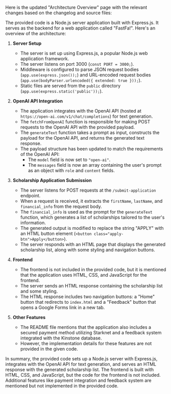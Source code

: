 Here is the updated "Architecture Overview" page with the relevant changes based on the changelog and source files:

<page>
The provided code is a Node.js server application built with Express.js. It serves as the backend for a web application called "FastFa!". Here's an overview of the architecture:

1. **Server Setup**
   - The server is set up using Express.js, a popular Node.js web application framework.
   - The server listens on port 3000 (`const PORT = 3000;`).
   - Middleware is configured to parse JSON request bodies (`app.use(express.json());`) and URL-encoded request bodies (`app.use(bodyParser.urlencoded({ extended: true }));`).
   - Static files are served from the `public` directory (`app.use(express.static('public'));`).

2. **OpenAI API Integration**
   - The application integrates with the OpenAI API (hosted at `https://open-ai.com/v1/chat/completions`) for text generation.
   - The `fetchFromOpenAI` function is responsible for making POST requests to the OpenAI API with the provided payload.
   - The `generateText` function takes a prompt as input, constructs the payload for the OpenAI API, and returns the generated text response.
   - The payload structure has been updated to match the requirements of the OpenAI API:
     - The `model` field is now set to `"open-ai"`.
     - The `messages` field is now an array containing the user's prompt as an object with `role` and `content` fields.

3. **Scholarship Application Submission**
   - The server listens for POST requests at the `/submit-application` endpoint.
   - When a request is received, it extracts the `firstName`, `lastName`, and `financial_info` from the request body.
   - The `financial_info` is used as the prompt for the `generateText` function, which generates a list of scholarships tailored to the user's information.
   - The generated output is modified to replace the string "APPLY" with an HTML button element (`<button class="apply-btn">Apply</button>`).
   - The server responds with an HTML page that displays the generated scholarship list, along with some styling and navigation buttons.

4. **Frontend**
   - The frontend is not included in the provided code, but it is mentioned that the application uses HTML, CSS, and JavaScript for the frontend.
   - The server sends an HTML response containing the scholarship list and some styling.
   - The HTML response includes two navigation buttons: a "Home" button that redirects to `index.html` and a "Feedback" button that opens a Google Forms link in a new tab.

5. **Other Features**
   - The README file mentions that the application also includes a secured payment method utilizing Starknet and a feedback system integrated with the Kinstone database.
   - However, the implementation details for these features are not provided in the given code.

In summary, the provided code sets up a Node.js server with Express.js, integrates with the OpenAI API for text generation, and serves an HTML response with the generated scholarship list. The frontend is built with HTML, CSS, and JavaScript, but the code for the frontend is not included. Additional features like payment integration and feedback system are mentioned but not implemented in the provided code.
</page>